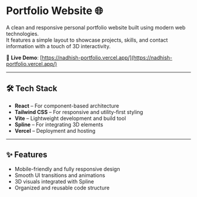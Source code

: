 # Portfolio Website 🌐

A clean and responsive personal portfolio website built using modern web technologies.  
It features a simple layout to showcase projects, skills, and contact information with a touch of 3D interactivity.

🔗 **Live Demo**: [https://nadhish-portfolio.vercel.app/](https://nadhish-portfolio.vercel.app/)

---

## 🛠️ Tech Stack
- **React** – For component-based architecture  
- **Tailwind CSS** – For responsive and utility-first styling  
- **Vite** – Lightweight development and build tool  
- **Spline** – For integrating 3D elements  
- **Vercel** – Deployment and hosting

---

## ✨ Features
- Mobile-friendly and fully responsive design  
- Smooth UI transitions and animations  
- 3D visuals integrated with Spline  
- Organized and reusable code structure
